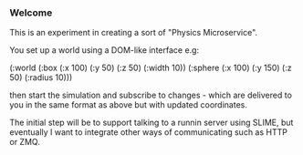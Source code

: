 
### Welcome
This is an experiment in creating a sort of "Physics Microservice".

You set up a world using a DOM-like interface e.g:

(:world (:box (:x 100) (:y 50) (:z 50) (:width 10))
        (:sphere (:x 100) (:y 150) (:z 50) (:radius 10)))


then start the simulation and subscribe to changes - which are delivered
to you in the same format as above but with updated coordinates.

The initial step will be to support talking to a runnin server using SLIME,
but eventually I want to integrate other ways of communicating such as HTTP or ZMQ.